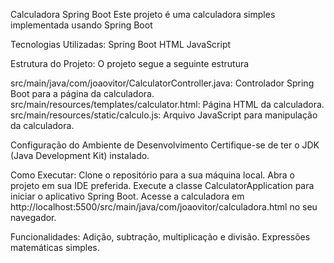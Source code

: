 Calculadora Spring Boot
Este projeto é uma calculadora simples implementada usando Spring Boot

Tecnologias Utilizadas: Spring Boot HTML JavaScript

Estrutura do Projeto: O projeto segue a seguinte estrutura

src/main/java/com/joaovitor/CalculatorController.java: Controlador Spring Boot para a página da calculadora. src/main/resources/templates/calculator.html: Página HTML da calculadora. src/main/resources/static/calculo.js: Arquivo JavaScript para manipulação da calculadora.

Configuração do Ambiente de Desenvolvimento Certifique-se de ter o JDK (Java Development Kit) instalado.

Como Executar: Clone o repositório para a sua máquina local. Abra o projeto em sua IDE preferida. Execute a classe CalculatorApplication para iniciar o aplicativo Spring Boot. Acesse a calculadora em http://localhost:5500/src/main/java/com/joaovitor/calculadora.html no seu navegador.

Funcionalidades: Adição, subtração, multiplicação e divisão. Expressões matemáticas simples.
